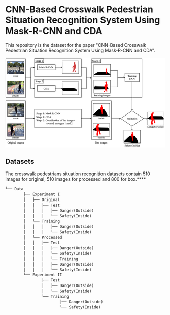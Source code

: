 # **CNN-Based Crosswalk Pedestrian Situation Recognition System Using Mask-R-CNN and CDA**


This repository is the dataset for the paper "CNN-Based Crosswalk Pedestrian Situation Recognition System Using Mask-R-CNN and CDA".

![Untitled](https://github.com/toast-ceo/CNN-Based-Crosswalk-Pedestrian-Situation-Recognition-System-Using-Mask-R-CNN-and-CDA/blob/main/docs/pocess.png?raw=true)

## Datasets


The crosswalk pedestrians situation recognition datasets contain 510 images for original, 510 images for processed and 800 for box.****

```markdown
└── Data
		├── Experiment I
		│   ├── Original
		│   │   ├── Test
		│   │   │   ├── Danger(Outside)
		│   │   │   └── Safety(Inside)
		│   └── Training
		│   │   │   ├── Danger(Outside)
		│   │   │   └── Safety(Inside)
		│   └── Processed
		│   │   ├── Test
		│   │   │   ├── Danger(Outside)
		│   │   │   └── Safety(Inside)
		│   │   │   └── Training
		│   │   │   ├── Danger(Outside)
		│   │   │   └── Safety(Inside)
		└── Experiment II
				├── Test
				│   ├── Danger(Outside)
				│   └── Safety(Inside)
				└── Training
						├── Danger(Outside)
						└── Safety(Inside)

```
